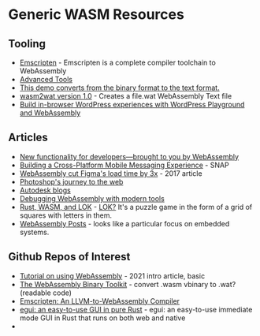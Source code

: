 # Generic WASM Resources

## Tooling
- [Emscripten](https://emscripten.org/) - Emscripten is a complete compiler toolchain to WebAssembly
- [Advanced Tools](https://webassembly.org/getting-started/advanced-tools/)
- [This demo converts from the binary format to the text format.](https://webassembly.github.io/wabt/demo/wasm2wat/)
- [wasm2wat version 1.0](https://wasmbook.com/wasm2wat.html) - Creates a file.wat WebAssembly Text file
- [Build in-browser WordPress experiences with WordPress Playground and WebAssembly](https://web.dev/articles/wordpress-playground)


## Articles
- [New functionality for developers—brought to you by WebAssembly](https://web.dev/articles/wasm-libraries)
- [Building a Cross-Platform Mobile Messaging Experience](https://eng.snap.com/cross_platform_messaging_experience) - SNAP 
- [WebAssembly cut Figma's load time by 3x](https://www.figma.com/blog/webassembly-cut-figmas-load-time-by-3x/) - 2017 article
- [Photoshop's journey to the web](https://web.dev/articles/ps-on-the-web)
- [Autodesk blogs](https://www.autodesk.com/blogs/)
- [Debugging WebAssembly with modern tools](https://developer.chrome.com/blog/wasm-debugging-2020/)
- [Rust, WASM, and LOK](https://dev.to/knutaf/rust-wasm-and-lok-1dfi) -  [LOK?](https://letibus.itch.io/lok) It's a puzzle game in the form of a grid of squares with letters in them.
- [WebAssembly Posts](https://withbighair.com/tags/WebAssembly) - looks like a particular focus on embedded systems.


## Github Repos of Interest
- [Tutorial on using WebAssembly](https://github.com/michaelg29/webassembly-tutorial) - 2021 intro article, basic
- [The WebAssembly Binary Toolkit](https://github.com/WebAssembly/wabt) - convert .wasm vbinary to .wat? (readable code)
- [Emscripten: An LLVM-to-WebAssembly Compiler](https://github.com/emscripten-core/emscripten)
- [egui: an easy-to-use GUI in pure Rust](https://github.com/emilk/egui) - egui: an easy-to-use immediate mode GUI in Rust that runs on both web and native
- 

